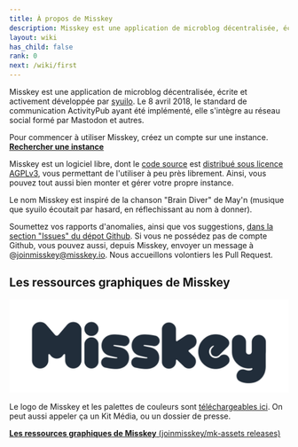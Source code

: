 ```yaml
---
title: À propos de Misskey
description: Misskey est une application de microblog décentralisée, écrite et activement développée par syuilo, utilisant ActivityPub.
layout: wiki
has_child: false
rank: 0
next: /wiki/first
---
```


Misskey est une application de microblog décentralisée, écrite et activement développée par [syuilo](culture/users/syuilo).
Le 8 avril 2018, le standard de communication ActivityPub ayant été implémenté, elle s'intègre au réseau social formé par Mastodon et autres.

Pour commencer à utiliser Misskey, créez un compte sur une instance.
**[Rechercher une instance](instances/)**

Misskey est un logiciel libre, dont le [code source](https://github.com/syuilo/misskey) est [distribué sous licence AGPLv3](developers/modifying-code-and-license), vous permettant de l'utiliser à peu près librement.
Ainsi, vous pouvez tout aussi bien monter et gérer votre propre instance.

Le nom Misskey est inspiré de la chanson "Brain Diver" de May'n (musique que syuilo écoutait par hasard, en réflechissant au nom à donner).

Soumettez vos rapports d'anomalies, ainsi que vos suggestions, [dans la section "Issues" du dépot Github](https://github.com/syuilo/misskey/issues/new/choose). Si vous ne possédez pas de compte Github, vous pouvez aussi, depuis Misskey, envoyer un message à @joinmisskey@misskey.io.
Nous accueillons volontiers les Pull Request.

## Les ressources graphiques de Misskey
![Misskey Logo](/files/images/title.light.svg)

Le logo de Misskey et les palettes de couleurs sont [téléchargeables ici](https://github.com/joinmisskey/mk-assets/releases). On peut aussi appeler ça un Kit Média, ou un dossier de presse.

[**Les ressources graphiques de Misskey** (joinmisskey/mk-assets releases)](https://github.com/joinmisskey/mk-assets/releases)
